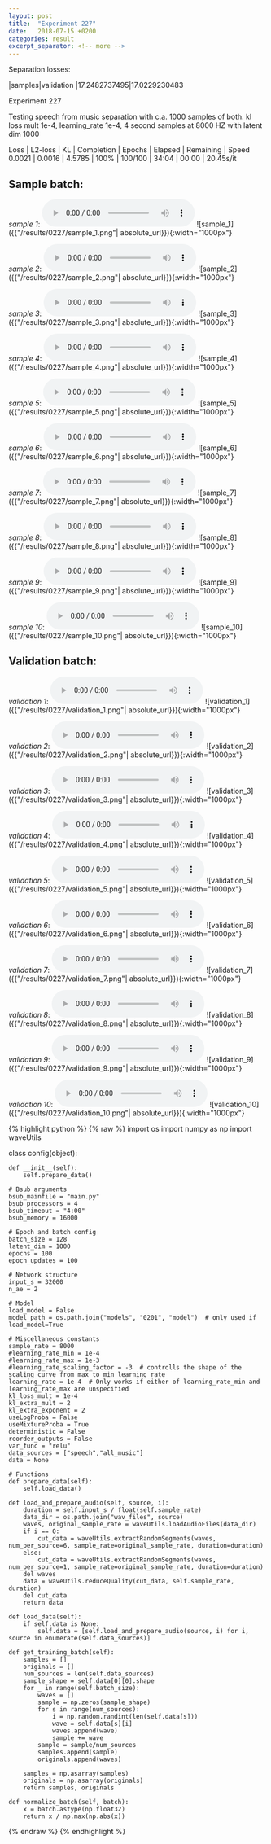 ```yaml
---
layout: post
title:  "Experiment 227"
date:   2018-07-15 +0200
categories: result
excerpt_separator: <!-- more -->
---
```

Separation losses:

|samples|validation
|17.2482737495|17.0229230483<!-- more -->

Experiment 227

Testing speech from music separation with c.a. 1000 samples of both. kl loss mult 1e-4, learning_rate 1e-4, 4 second samples at 8000 HZ with latent dim 1000

Loss | L2-loss | KL | Completion | Epochs | Elapsed | Remaining | Speed
0.0021 | 0.0016 | 4.5785 | 100% | 100/100 | 34:04 | 00:00 | 20.45s/it

## **Sample batch**:
_sample 1_:
<audio src="/ResultsOverview/results/0227/sample_1.wav" controls preload></audio>
![sample_1]({{"/results/0227/sample_1.png"| absolute_url}}){:width="1000px"}

_sample 2_:
<audio src="/ResultsOverview/results/0227/sample_2.wav" controls preload></audio>
![sample_2]({{"/results/0227/sample_2.png"| absolute_url}}){:width="1000px"}

_sample 3_:
<audio src="/ResultsOverview/results/0227/sample_3.wav" controls preload></audio>
![sample_3]({{"/results/0227/sample_3.png"| absolute_url}}){:width="1000px"}

_sample 4_:
<audio src="/ResultsOverview/results/0227/sample_4.wav" controls preload></audio>
![sample_4]({{"/results/0227/sample_4.png"| absolute_url}}){:width="1000px"}

_sample 5_:
<audio src="/ResultsOverview/results/0227/sample_5.wav" controls preload></audio>
![sample_5]({{"/results/0227/sample_5.png"| absolute_url}}){:width="1000px"}

_sample 6_:
<audio src="/ResultsOverview/results/0227/sample_6.wav" controls preload></audio>
![sample_6]({{"/results/0227/sample_6.png"| absolute_url}}){:width="1000px"}

_sample 7_:
<audio src="/ResultsOverview/results/0227/sample_7.wav" controls preload></audio>
![sample_7]({{"/results/0227/sample_7.png"| absolute_url}}){:width="1000px"}

_sample 8_:
<audio src="/ResultsOverview/results/0227/sample_8.wav" controls preload></audio>
![sample_8]({{"/results/0227/sample_8.png"| absolute_url}}){:width="1000px"}

_sample 9_:
<audio src="/ResultsOverview/results/0227/sample_9.wav" controls preload></audio>
![sample_9]({{"/results/0227/sample_9.png"| absolute_url}}){:width="1000px"}

_sample 10_:
<audio src="/ResultsOverview/results/0227/sample_10.wav" controls preload></audio>
![sample_10]({{"/results/0227/sample_10.png"| absolute_url}}){:width="1000px"}

## **Validation batch**:
_validation 1_:
<audio src="/ResultsOverview/results/0227/validation_1.wav" controls preload></audio>
![validation_1]({{"/results/0227/validation_1.png"| absolute_url}}){:width="1000px"}

_validation 2_:
<audio src="/ResultsOverview/results/0227/validation_2.wav" controls preload></audio>
![validation_2]({{"/results/0227/validation_2.png"| absolute_url}}){:width="1000px"}

_validation 3_:
<audio src="/ResultsOverview/results/0227/validation_3.wav" controls preload></audio>
![validation_3]({{"/results/0227/validation_3.png"| absolute_url}}){:width="1000px"}

_validation 4_:
<audio src="/ResultsOverview/results/0227/validation_4.wav" controls preload></audio>
![validation_4]({{"/results/0227/validation_4.png"| absolute_url}}){:width="1000px"}

_validation 5_:
<audio src="/ResultsOverview/results/0227/validation_5.wav" controls preload></audio>
![validation_5]({{"/results/0227/validation_5.png"| absolute_url}}){:width="1000px"}

_validation 6_:
<audio src="/ResultsOverview/results/0227/validation_6.wav" controls preload></audio>
![validation_6]({{"/results/0227/validation_6.png"| absolute_url}}){:width="1000px"}

_validation 7_:
<audio src="/ResultsOverview/results/0227/validation_7.wav" controls preload></audio>
![validation_7]({{"/results/0227/validation_7.png"| absolute_url}}){:width="1000px"}

_validation 8_:
<audio src="/ResultsOverview/results/0227/validation_8.wav" controls preload></audio>
![validation_8]({{"/results/0227/validation_8.png"| absolute_url}}){:width="1000px"}

_validation 9_:
<audio src="/ResultsOverview/results/0227/validation_9.wav" controls preload></audio>
![validation_9]({{"/results/0227/validation_9.png"| absolute_url}}){:width="1000px"}

_validation 10_:
<audio src="/ResultsOverview/results/0227/validation_10.wav" controls preload></audio>
![validation_10]({{"/results/0227/validation_10.png"| absolute_url}}){:width="1000px"}


{% highlight python %}
{% raw %}
import os
import numpy as np
import waveUtils


class config(object):

	def __init__(self):
		self.prepare_data()

	# Bsub arguments
	bsub_mainfile = "main.py"
	bsub_processors = 4
	bsub_timeout = "4:00"
	bsub_memory = 16000

	# Epoch and batch config
	batch_size = 128
	latent_dim = 1000
	epochs = 100
	epoch_updates = 100

	# Network structure
	input_s = 32000
	n_ae = 2

	# Model
	load_model = False
	model_path = os.path.join("models", "0201", "model")  # only used if load_model=True

	# Miscellaneous constants
	sample_rate = 8000
	#learning_rate_min = 1e-4
	#learning_rate_max = 1e-3
	#learning_rate_scaling_factor = -3  # controlls the shape of the scaling curve from max to min learning rate
	learning_rate = 1e-4  # Only works if either of learning_rate_min and learning_rate_max are unspecified
	kl_loss_mult = 1e-4
	kl_extra_mult = 2
	kl_extra_exponent = 2
	useLogProba = False
	useMixtureProba = True
	deterministic = False
	reorder_outputs = False
	var_func = "relu"
	data_sources = ["speech","all_music"]
	data = None

	# Functions
	def prepare_data(self):
		self.load_data()

	def load_and_prepare_audio(self, source, i):
		duration = self.input_s / float(self.sample_rate)
		data_dir = os.path.join("wav_files", source)
		waves, original_sample_rate = waveUtils.loadAudioFiles(data_dir)
		if i == 0:
			cut_data = waveUtils.extractRandomSegments(waves, num_per_source=6, sample_rate=original_sample_rate, duration=duration)
		else:
			cut_data = waveUtils.extractRandomSegments(waves, num_per_source=1, sample_rate=original_sample_rate, duration=duration)
		del waves
		data = waveUtils.reduceQuality(cut_data, self.sample_rate, duration)
		del cut_data
		return data

	def load_data(self):
		if self.data is None:
			self.data = [self.load_and_prepare_audio(source, i) for i, source in enumerate(self.data_sources)]

	def get_training_batch(self):
		samples = []
		originals = []
		num_sources = len(self.data_sources)
		sample_shape = self.data[0][0].shape
		for _ in range(self.batch_size):
			waves = []
			sample = np.zeros(sample_shape)
			for s in range(num_sources):
				i = np.random.randint(len(self.data[s]))
				wave = self.data[s][i]
				waves.append(wave)
				sample += wave
			sample = sample/num_sources
			samples.append(sample)
			originals.append(waves)

		samples = np.asarray(samples)
		originals = np.asarray(originals)
		return samples, originals

	def normalize_batch(self, batch):
		x = batch.astype(np.float32)
		return x / np.max(np.abs(x))

{% endraw %}
{% endhighlight %}
